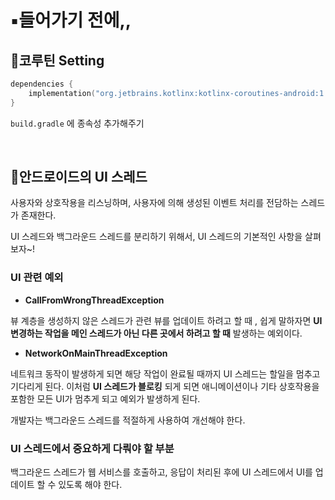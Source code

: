# ▪️들어가기 전에,,

## 📱코루틴 Setting

```kotlin
dependencies {
    implementation("org.jetbrains.kotlinx:kotlinx-coroutines-android:1.3.9")
}
```

`build.gradle` 에 종속성 추가해주기

<br>


## 📱안드로이드의 UI 스레드

사용자와 상호작용을 리스닝하며, 사용자에 의해 생성된 이벤트 처리를 전담하는 스레드가 존재한다.

UI 스레드와 백그라운드 스레드를 분리하기 위해서, UI 스레드의 기본적인 사항을 살펴보자~!

### UI 관련 예외

- **CallFromWrongThreadException**

뷰 계층을 생성하지 않은 스레드가 관련 뷰를 업데이트 하려고 할 때 , 쉽게 말하자면 **UI 변경하는 작업을 메인 스레드가 아닌 다른 곳에서 하려고 할 때** 발생하는 예외이다.

- **NetworkOnMainThreadException**

네트워크 동작이 발생하게 되면 해당 작업이 완료될 때까지 UI 스레드는 할일을 멈추고 기다리게 된다. 이처럼 **UI 스레드가 블로킹** 되게 되면 애니메이션이나 기타 상호작용을 포함한 모든 UI가 멈추게 되고 예외가 발생하게 된다.

개발자는 백그라운드 스레드를 적절하게 사용하여 개선해야 한다.

### UI 스레드에서 중요하게 다뤄야 할 부분

백그라운드 스레드가 웹 서비스를 호출하고, 응답이 처리된 후에 UI 스레드에서 UI를 업데이트 할 수 있도록 해야 한다.
